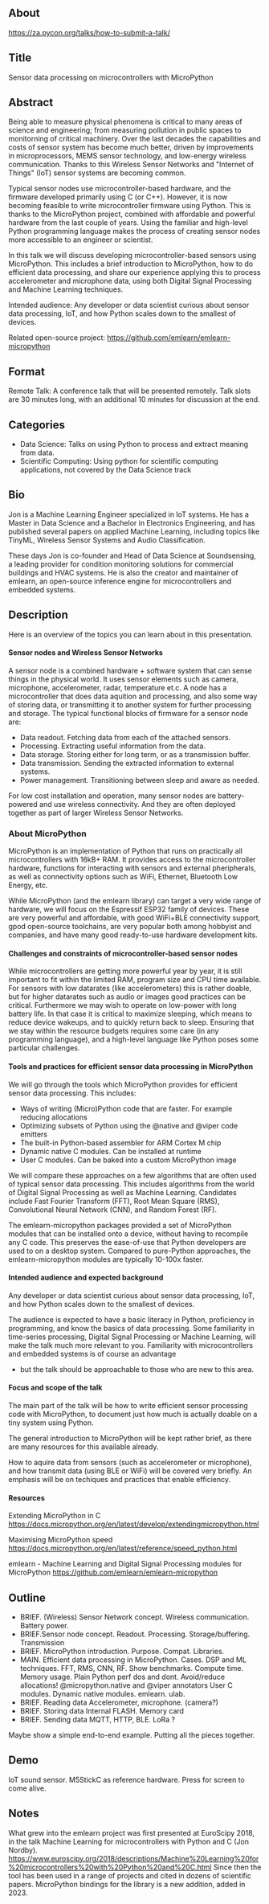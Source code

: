 
## About
https://za.pycon.org/talks/how-to-submit-a-talk/

## Title

Sensor data processing on microcontrollers with MicroPython

## Abstract

Being able to measure physical phenomena is critical to many areas of science and engineering;
from measuring pollution in public spaces to monitorning of critical machinery.
Over the last decades the capabilities and costs of sensor system has become much better,
driven by improvements in microprocessors, MEMS sensor technology, and low-energy wireless communication.
Thanks to this Wireless Sensor Networks and "Internet of Things" (IoT) sensor systems are becoming common.

Typical sensor nodes use microcontroller-based hardware, and the firmware developed primarily using C (or C++).
However, it is now becoming feasible to write microcontroller firmware using Python.
This is thanks to the MicroPython project, combined with affordable and powerful hardware from the last couple of years.
Using the familiar and high-level Python programming language makes the process of creating sensor nodes
more accessible to an engineer or scientist.

In this talk we will discuss developing microcontroller-based sensors using MicroPython.
This includes a brief introduction to MicroPython, how to do efficient data processing,
and share our experience applying this to process accelerometer and microphone data,
using both Digital Signal Processing and Machine Learning techniques.

Intended audience: Any developer or data scientist curious about sensor data processing, IoT,
and how Python scales down to the smallest of devices.

Related open-source project: https://github.com/emlearn/emlearn-micropython

## Format

Remote Talk: A conference talk that will be presented remotely.
Talk slots are 30 minutes long, with an additional 10 minutes for discussion at the end.

## Categories

- Data Science: Talks on using Python to process and extract meaning from data. 
- Scientific Computing: Using python for scientific computing applications, not covered by the Data Science track 


## Bio

Jon is a Machine Learning Engineer specialized in IoT systems.
He has a Master in Data Science and a Bachelor in Electronics Engineering,
and has published several papers on applied Machine Learning,
including topics like TinyML, Wireless Sensor Systems and Audio Classification.

These days Jon is co-founder and Head of Data Science at Soundsensing,
a leading provider for condition monitoring solutions for commercial buildings and HVAC systems.
He is also the creator and maintainer of emlearn,
an open-source inference engine for microcontrollers and embedded systems.


## Description

Here is an overview of the topics you can learn about in this presentation.

#### Sensor nodes and Wireless Sensor Networks

A sensor node is a combined hardware + software system that can sense things in the physical world.
It uses sensor elements such as camera, microphone, accelerometer, radar, temperature et.c.
A node has a microcontroller that does data aquition and processing, and also some way of storing data,
or transmitting it to another system for further processing and storage.
The typical functional blocks of firmware for a sensor node are:

- Data readout. Fetching data from each of the attached sensors.
- Processing. Extracting useful information from the data.
- Data storage. Storing either for long term, or as a transmission buffer.
- Data transmission. Sending the extracted information to external systems.
- Power management. Transitioning between sleep and aware as needed.

For low cost installation and operation,
many sensor nodes are battery-powered and use wireless connectivity.
And they are often deployed together as part of larger Wireless Sensor Networks.

### About MicroPython
MicroPython is an implementation of Python that runs on practically all microcontrollers with 16kB+ RAM.
It provides access to the microcontroller hardware, functions for interacting with sensors and external pheripherals,
as well as connectivity options such as WiFi, Ethernet, Bluetooth Low Energy, etc.

While MicroPython (and the emlearn library) can target a very wide range of hardware,
we will focus on the Espressif ESP32 family of devices.
These are very powerful and affordable, with good WiFi+BLE connectivity support,
gpod open-source toolchains, are very popular both among hobbyist and companies,
and have many good ready-to-use hardware development kits.

#### Challenges and constraints of microcontroller-based sensor nodes
While microcontrollers are getting more powerful year by year,
it is still important to fit within the limited RAM, program size and CPU time available.
For sensors with low datarates (like accelerometers) this is rather doable,
but for higher datarates such as audio or images good practices can be critical.
Furthermore we may wish to operate on low-power with long battery life.
In that case it is critical to maximize sleeping, which means to reduce device wakeups,
and to quickly return back to sleep.
Ensuring that we stay within the resource budgets requires some care (in any programming language),
and a high-level language like Python poses some particular challenges.

#### Tools and practices for efficient sensor data processing in MicroPython
We will go through the tools which MicroPython provides for efficient sensor data processing.
This includes:

- Ways of writing (Micro)Python code that are faster. For example reducing allocations
- Optimizing subsets of Python using the @native and @viper code emitters
- The built-in Python-based assembler for ARM Cortex M chip
- Dynamic native C modules. Can be installed at runtime
- User C modules. Can be baked into a custom MicroPython image

We will compare these approaches on a few algorithms that are often used of typical sensor data processing.
This includes algorithms from the world of Digital Signal Processing as well as Machine Learning.
Candidates include Fast Fourier Transform (FFT), Root Mean Square (RMS),
Convolutional Neural Network (CNN), and Random Forest (RF).

The emlearn-micropython packages provided a set of MicroPython modules
that can be installed onto a device, without having to recompile any C code.
This preserves the ease-of-use that Python developers are used to on a desktop system.
Compared to pure-Python approaches, the emlearn-micropython modules are typically 10-100x faster.

#### Intended audience and expected background

Any developer or data scientist curious about sensor data processing, IoT,
and how Python scales down to the smallest of devices.

The audience is expected to have a basic literacy in Python, proficiency in programming,
and know the basics of data processing.
Some familiarity in time-series processing, Digital Signal Processing or 
Machine Learning, will make the talk much more relevant to you.
Familiarity with microcontrollers and embedded systems is of course an advantage
- but the talk should be approachable to those who are new to this area.

#### Focus and scope of the talk
The main part of the talk will be how to write efficient sensor processing code with MicroPython,
to document just how much is actually doable on a tiny system using Python.

The general introduction to MicroPython will be kept rather brief,
as there are many resources for this available already.

How to aquire data from sensors (such as accelerometer or microphone),
and how transmit data (using BLE or WiFi) will be covered very briefly.
An emphasis will be on techiques and practices that enable efficiency.

#### Resources

Extending MicroPython in C
https://docs.micropython.org/en/latest/develop/extendingmicropython.html

Maximising MicroPython speed
https://docs.micropython.org/en/latest/reference/speed_python.html

emlearn - Machine Learning and Digital Signal Processing modules for MicroPython
https://github.com/emlearn/emlearn-micropython


## Outline

- BRIEF. (Wireless) Sensor Network concept. 
Wireless communication. Battery power.
- BRIEF.Sensor node concept.
Readout. Processing. Storage/buffering. Transmission
- BRIEF. MicroPython introduction. 
Purpose. Compat. Libraries.
- MAIN. Efficient data processing in MicroPython.
Cases. DSP and ML techniques. FFT, RMS, CNN, RF.
Show benchmarks. Compute time. Memory usage. 
Plain Python perf dos and dont. Avoid/reduce allocations!
@micropython.native and @viper annotators
User C modules.
Dynamic native modules.
emlearn.
ulab.
- BRIEF. Reading data
Accelerometer, microphone. (camera?)
- BRIEF. Storing data
Internal FLASH. Memory card
- BRIEF. Sending data
MQTT, HTTP, BLE. LoRa ?

Maybe show a simple end-to-end example.
Putting all the pieces together.

## Demo
IoT sound sensor.
M5StickC as reference hardware.
Press for screen to come alive.

## Notes

What grew into the emlearn project was first presented at EuroScipy 2018,
in the talk Machine Learning for microcontrollers with Python and C (Jon Nordby). 
https://www.euroscipy.org/2018/descriptions/Machine%20Learning%20for%20microcontrollers%20with%20Python%20and%20C.html
Since then the tool has been used in a range of projects and cited in dozens of scientific papers.
MicroPython bindings for the library is a new addition, added in 2023.



